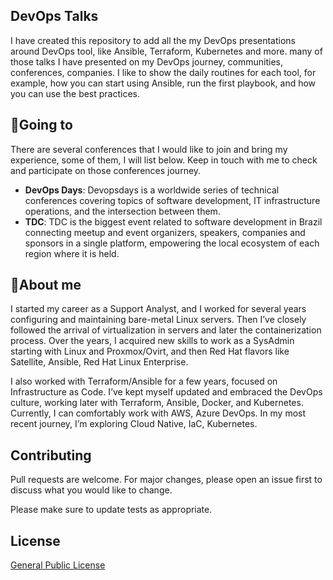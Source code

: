## DevOps Talks
I have created this repository to add all the my DevOps presentations around DevOps tool, like Ansible, Terraform, Kubernetes and more. many of those talks I have presented on my DevOps journey, communities, conferences, companies. I like to show the daily routines for each tool, for example, how you can start using Ansible, run the first playbook, and how you can use the best practices.

## 📆Going to
There are several conferences that I would like to join and bring my experience, some of them, I will list below. Keep in touch with me to check and participate on those conferences journey.

- **DevOps Days**:
Devopsdays is a worldwide series of technical conferences covering topics of software development, IT infrastructure operations, and the intersection between them. 
- **TDC**:
TDC is the biggest event related to software development in Brazil connecting meetup and event organizers, speakers, companies and sponsors in a single platform, empowering the local ecosystem of each region where it is held.

## 🚀About me
I started my career as a Support Analyst, and I worked for several years configuring and maintaining bare-metal Linux servers. Then I’ve closely followed the arrival of virtualization in servers and later the containerization process. Over the years, I acquired new skills to work as a SysAdmin starting with Linux and Proxmox/Ovirt, and then Red Hat flavors like Satellite, Ansible, Red Hat Linux Enterprise. 

I also worked with Terraform/Ansible for a few years, focused on Infrastructure as Code. I’ve kept myself updated and embraced the DevOps culture, working later with Terraform, Ansible, Docker, and Kubernetes. Currently, I can comfortably work with AWS, Azure DevOps. In my most recent journey, I’m exploring Cloud Native, IaC, Kubernetes.

## Contributing
Pull requests are welcome. For major changes, please open an issue first to discuss what you would like to change.

Please make sure to update tests as appropriate.

## License
[General Public License](https://github.com/amaurybsouza/devops-talks/blob/main/LICENSE)